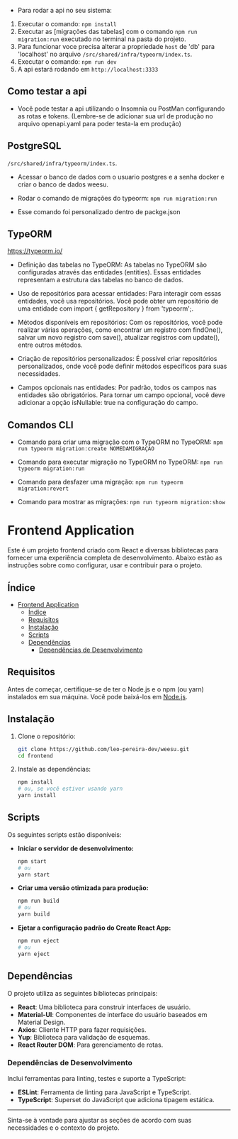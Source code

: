 

* Para rodar a api no seu sistema:

1. Executar o comando: ```npm install```
2. Executar as [migrações das tabelas] com o comando ```npm run migration:run``` executado no terminal na pasta do projeto.
3. Para funcionar voce precisa alterar a propriedade ```host``` de 'db' para 'localhost' no arquivo ```/src/shared/infra/typeorm/index.ts```.
4. Executar o comando: ```npm run dev```
5. A api estará rodando em ```http://localhost:3333```

## Como testar a api

* Você pode testar a api utilizando o Insomnia ou PostMan configurando as rotas e tokens. (Lembre-se de adicionar sua url de produção no arquivo openapi.yaml para poder testa-la em produção)

## PostgreSQL
```/src/shared/infra/typeorm/index.ts```.
* Acessar o banco de dados com o usuario postgres e a senha docker e criar o banco de dados weesu.

* Rodar o comando de migrações do typeorm:
```npm run migration:run```
* Esse comando foi personalizado dentro de packge.json

## TypeORM

https://typeorm.io/

* Definição das tabelas no TypeORM: As tabelas no TypeORM são configuradas através das entidades (entities). Essas entidades representam a estrutura das tabelas no banco de dados.

* Uso de repositórios para acessar entidades: Para interagir com essas entidades, você usa repositórios. Você pode obter um repositório de uma entidade com import { getRepository } from 'typeorm';.

* Métodos disponíveis em repositórios: Com os repositórios, você pode realizar várias operações, como encontrar um registro com findOne(), salvar um novo registro com save(), atualizar registros com update(), entre outros métodos.

* Criação de repositórios personalizados: É possível criar repositórios personalizados, onde você pode definir métodos específicos para suas necessidades.

* Campos opcionais nas entidades: Por padrão, todos os campos nas entidades são obrigatórios. Para tornar um campo opcional, você deve adicionar a opção isNullable: true na configuração do campo.


## Comandos CLI

* Comando para criar uma migração com o TypeORM no TypeORM:
```npm run typeorm migration:create NOMEDAMIGRAÇÂO```


* Comando para executar migração no TypeORM no TypeORM:
```npm run typeorm migration:run```


* Comando para desfazer uma migração:
```npm run typeorm migration:revert```

* Comando para mostrar as migrações:
```npm run typeorm migration:show```

# Frontend Application

Este é um projeto frontend criado com React e diversas bibliotecas para fornecer uma experiência completa de desenvolvimento. Abaixo estão as instruções sobre como configurar, usar e contribuir para o projeto.

## Índice

- [Frontend Application](#frontend-application)
  - [Índice](#índice)
  - [Requisitos](#requisitos)
  - [Instalação](#instalação)
  - [Scripts](#scripts)
  - [Dependências](#dependências)
    - [Dependências de Desenvolvimento](#dependências-de-desenvolvimento)

## Requisitos

Antes de começar, certifique-se de ter o Node.js e o npm (ou yarn) instalados em sua máquina. Você pode baixá-los em [Node.js](https://nodejs.org/).

## Instalação

1. Clone o repositório:

    ```bash
    git clone https://github.com/leo-pereira-dev/weesu.git
    cd frontend
    ```

2. Instale as dependências:

    ```bash
    npm install
    # ou, se você estiver usando yarn
    yarn install
    ```

## Scripts

Os seguintes scripts estão disponíveis:

- **Iniciar o servidor de desenvolvimento:**

    ```bash
    npm start
    # ou
    yarn start
    ```

- **Criar uma versão otimizada para produção:**

    ```bash
    npm run build
    # ou
    yarn build
    ```


- **Ejetar a configuração padrão do Create React App:**

    ```bash
    npm run eject
    # ou
    yarn eject
    ```

## Dependências

O projeto utiliza as seguintes bibliotecas principais:

- **React**: Uma biblioteca para construir interfaces de usuário.
- **Material-UI**: Componentes de interface do usuário baseados em Material Design.
- **Axios**: Cliente HTTP para fazer requisições.
- **Yup**: Biblioteca para validação de esquemas.
- **React Router DOM**: Para gerenciamento de rotas.

### Dependências de Desenvolvimento

Inclui ferramentas para linting, testes e suporte a TypeScript:

- **ESLint**: Ferramenta de linting para JavaScript e TypeScript.
- **TypeScript**: Superset do JavaScript que adiciona tipagem estática.


---

Sinta-se à vontade para ajustar as seções de acordo com suas necessidades e o contexto do projeto.
